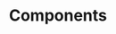 ---
type: docs
title: "Components"
no_list: true
gitUrl: "https://github.com/pip-services3-go/pip-services3-components-go"
description: >
---